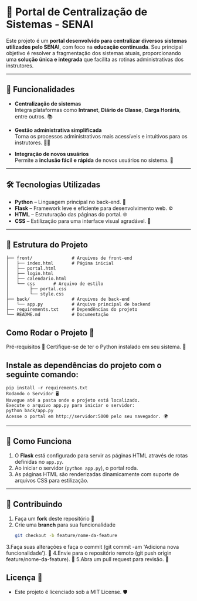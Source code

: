 # 🚀 Portal de Centralização de Sistemas - SENAI

Este projeto é um **portal desenvolvido para centralizar diversos sistemas utilizados pelo SENAI**, com foco na **educação continuada**. Seu principal objetivo é resolver a fragmentação dos sistemas atuais, proporcionando uma **solução única e integrada** que facilita as rotinas administrativas dos instrutores.

---

## 🌟 Funcionalidades

- **Centralização de sistemas**  
  Integra plataformas como **Intranet**, **Diário de Classe**, **Carga Horária**, entre outros. 📚

- **Gestão administrativa simplificada**  
  Torna os processos administrativos mais acessíveis e intuitivos para os instrutores. 🧑‍🏫

- **Integração de novos usuários**  
  Permite a **inclusão fácil e rápida** de novos usuários no sistema. 👥

---

## 🛠️ Tecnologias Utilizadas

- **Python** – Linguagem principal no back-end. 🐍  
- **Flask** – Framework leve e eficiente para desenvolvimento web. ⚙️  
- **HTML** – Estruturação das páginas do portal. 🌐  
- **CSS** – Estilização para uma interface visual agradável. 🎨

---

## 📁 Estrutura do Projeto

```
├── front/               # Arquivos de front-end
│   ├── index.html       # Página inicial
│   ├── portal.html
│   ├── login.html
│   ├── calendario.html           
│   └── css       # Arquivo de estilo
│        ├── portal.css
│        └── style.css 
├── back/                # Arquivos de back-end
│   └── app.py           # Arquivo principal de backend
├── requirements.txt     # Dependências do projeto
└── README.md            # Documentação
```
## Como Rodar o Projeto 🚗
Pré-requisitos 🔧
Certifique-se de ter o Python instalado em seu sistema. 🐍

## Instale as dependências do projeto com o seguinte comando:
```
pip install -r requirements.txt
Rodando o Servidor 🖥️
Navegue até a pasta onde o projeto está localizado.
Execute o arquivo app.py para iniciar o servidor:
python back/app.py
Acesse o portal em http://servidor:5000 pelo seu navegador. 🌍
```
---

## 🔄 Como Funciona

1. O **Flask** está configurado para servir as páginas HTML através de rotas definidas no `app.py`.
2. Ao iniciar o servidor (`python app.py`), o portal roda.
3. As páginas HTML são renderizadas dinamicamente com suporte de arquivos CSS para estilização.

---

## 🤝 Contribuindo

1. Faça um **fork** deste repositório 🍴  
2. Crie uma **branch** para sua funcionalidade  
   ```bash
   git checkout -b feature/nome-da-feature
   ```
3.Faça suas alterações e faça o commit (git commit -am 'Adiciona nova funcionalidade'). 📝
4.Envie para o repositório remoto (git push origin feature/nome-da-feature). 🚀
5.Abra um pull request para revisão. 🔄

## Licença 📜
- Este projeto é licenciado sob a MIT License. 🛡️
